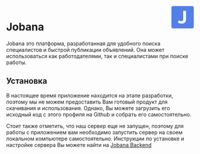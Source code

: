 

<a>
    <img src="pictures/Icon.svg" alt="Jobana logo" title="Jobana" align="right" height="60">
</a>

# Jobana

Jobana это платформа, разработанная для удобного поиска специалистов и быстрой публикации объявлений. Она может использоваться как работодателями, так и специалистами при поиске работы.

## Установка
В настоящее время приложение находится на этапе разработки, поэтому мы не можем предоставить Вам готовый продукт для скачивания и использования. Однако, Вы можете загрузить его исходный код с этого профиля на Github и собрать его самостоятельно.

Стоит также отметить, что наш сервер еще не запущен, поэтому для работы с приложением вам необходимо запустить сервер на своем локальном компьютере самостоятельно. Инструкции по установке и настройке сервера Вы можете найти на [Jobana Backend](https://github.com/ComradeAndrewQS37/Jobana)
